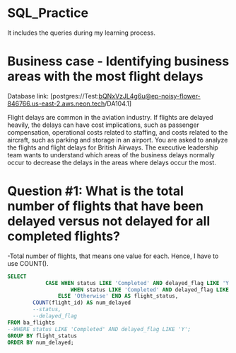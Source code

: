 # SQL_Practice
It includes the queries during my learning process.
# Business case - Identifying business areas with the most flight delays

Database link: [postgres://Test:bQNxVzJL4g6u@ep-noisy-flower-846766.us-east-2.aws.neon.tech/DA104.1]

Flight delays are common in the aviation industry. If flights are delayed heavily, the delays can have cost implications, such as passenger compensation, operational costs related to staffing, and costs related to the aircraft, such as parking and storage in an airport.
You are asked to analyze the flights and flight delays for British Airways. The executive leadership team wants to understand which areas of the business delays normally occur to decrease the delays in the areas where delays occur the most.
# Question #1: What is the total number of flights that have been delayed versus not delayed for all completed flights?
-Total number of flights, that means one value for each. Hence, I have to use COUNT().
~~~~sql
SELECT
        	CASE WHEN status LIKE 'Completed' AND delayed_flag LIKE 'Y' THEN 'Delayed'
          			WHEN status LIKE 'Completed' AND delayed_flag LIKE 'N' THEN 'Not Delayed'
                ELSE 'Otherwise' END AS flight_status,
        COUNT(flight_id) AS num_delayed
        --status,
        --delayed_flag
FROM ba_flights
--WHERE status LIKE 'Completed' AND delayed_flag LIKE 'Y';
GROUP BY flight_status
ORDER BY num_delayed;
~~~~
